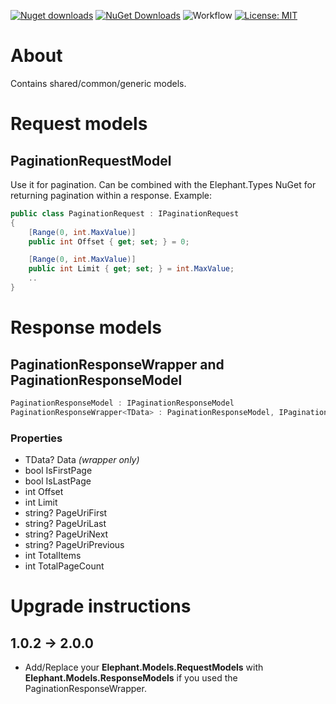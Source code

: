 [![Nuget downloads](https://img.shields.io/nuget/v/Elephant.Models)](https://www.nuget.org/packages/Elephant.Models/) [![NuGet Downloads](https://img.shields.io/nuget/dt/Elephant.Models.svg)](https://www.nuget.org/packages/Elephant.Models/) ![Workflow](https://github.com/S-Elephant/Elephant.NuGets/actions/workflows/GitHubActions.yml/badge.svg) [![License: MIT](https://img.shields.io/badge/License-MIT-yellow.svg)](https://github.com/S-Elephant/Elephant.NuGets/tree/master/Elephant.Models/LICENSE.txt)

# About

Contains shared/common/generic models.

# Request models

## PaginationRequestModel

Use it for pagination. Can be combined with the Elephant.Types NuGet for returning pagination within a response. Example:

```c#
public class PaginationRequest : IPaginationRequest
{
	[Range(0, int.MaxValue)]
	public int Offset { get; set; } = 0;

	[Range(0, int.MaxValue)]
	public int Limit { get; set; } = int.MaxValue;
	..
}
```



# Response models

## PaginationResponseWrapper and PaginationResponseModel

```c#
PaginationResponseModel : IPaginationResponseModel
PaginationResponseWrapper<TData> : PaginationResponseModel, IPaginationResponseWrapper<TData> where TData : new()
```

### Properties

- TData? Data *(wrapper only)*
- bool IsFirstPage
- bool IsLastPage
- int Offset
- int Limit
- string? PageUriFirst
- string? PageUriLast
- string? PageUriNext
- string? PageUriPrevious
- int TotalItems
- int TotalPageCount

# Upgrade instructions

## 1.0.2 &rarr; 2.0.0

- Add/Replace your **Elephant.Models.RequestModels** with **Elephant.Models.ResponseModels** if you used the PaginationResponseWrapper<TData>.